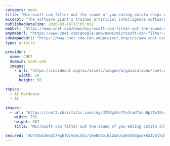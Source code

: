 ```yaml
---
category: news
title: "Microsoft can filter out the sound of you eating potato chips on a conference call"
excerpt: "The software giant's trained artificial intelligence software to identify background noise that isn't your voice. Snackers, rejoice. Just in time for us all to be working from home because of the pandemic coronavirus,"
publishedDateTime: 2020-03-19T13:05:00Z
webUrl: "https://www.cnet.com/news/microsoft-can-filter-out-the-sound-of-you-eating-potato-chips-on-a-conference-call/"
ampWebUrl: "https://www.cnet.com/google-amp/news/microsoft-can-filter-out-the-sound-of-you-eating-potato-chips-on-a-conference-call/"
cdnAmpWebUrl: "https://www-cnet-com.cdn.ampproject.org/c/s/www.cnet.com/google-amp/news/microsoft-can-filter-out-the-sound-of-you-eating-potato-chips-on-a-conference-call/"
type: article

provider:
  name: CNET
  domain: cnet.com
  images:
    - url: "https://insideout.app/ai/assets/images/organizations/cnet.com-50x50.jpg"
      width: 50
      height: 50

topics:
  - AI Hardware
  - AI

images:
  - url: "https://cnet2.cbsistatic.com/img/JZSQgmXsYYeJrmdTuLhBplTeIGs=/756x567/2017/03/13/a8a77ece-0a9f-437e-8a76-60905540b98d/chips.jpg"
    width: 756
    height: 567
    title: "Microsoft can filter out the sound of you eating potato chips on a conference call"

secured: "mU7tXwCdmsU17+gKTQzvdeL5kz/iKeNUSoiBiZuXuloEVbOdgo3+kSIValkZSTNUXXmDYAUjGj0QSp4dRqeYnyci/KhB0W/Yo1hZFJcdXirQ9TIwxGSVW8aASf71ZI9YUkN6gprEL/wddd/CPu3g72vFo9vgiMoUglsWIT+AnyMsNJC1pNa2WA2EyWR2QU/B3xwwxAyuA+iYcL7OtQ8e2YCPZGn3Uc6zprNwP74VfKyNMzvYyXcFnDN4ToiB8LnXH2gYsKDWjJKpXUitV/JJToVflDfv6iemQBo64qbYWKkiAQ2gEtR/Cw6wS0vi+XG6Qp3mKTlfbSWoIjv205Hl8slGHvDQisL3HvnkE2ImXZ+z4ThCzJGFBWDTX00uyVsaQA3i5rFtGD9ey4s3dF3b9YdcXygeldjS+TFZjuAPRz8Dic6pCEXnnezjtJIy1GVVJQT5LDpLUAEpishNMvdXjerdAo2vMQv7831rfSqNhMI=;BxhEeE3oiVDYaNO2LVE+Qg=="
---
```


